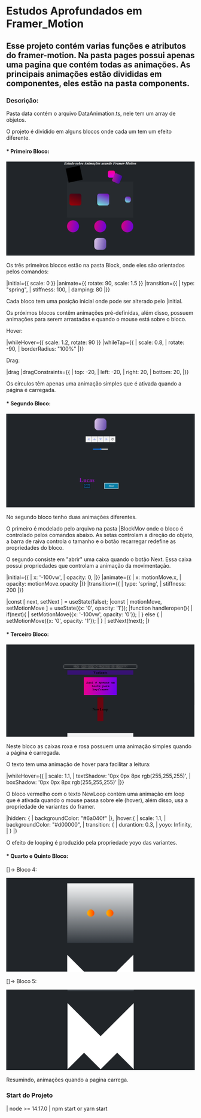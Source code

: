 # Estudos Aprofundados em Framer_Motion

## Esse projeto contém varias funções e atributos do framer-motion. Na pasta pages possui apenas uma pagina que contém todas as animações. As principais animações estão divididas em componentes, eles estão na pasta components.

### Descrição:

Pasta data contém o arquivo DataAnimation.ts, nele tem um array de objetos.

O projeto é dividido em alguns blocos onde cada um tem um efeito diferente.

#### * Primeiro Bloco:

![img](./README/Front-1.png)

Os três primeiros blocos estão na pasta Block, onde eles são orientados pelos comandos:

|initial={{ scale: 0 }}
|animate={{ rotate: 90, scale: 1.5 }}
|transition={{
|   type: "spring",
|   stiffness: 100,
|   damping: 80
|}}

Cada bloco tem uma posição inicial onde pode ser alterado pelo |initial.

Os próximos blocos contêm animações pré-definidas, além disso, possuem animações para serem arrastadas e quando o mouse está sobre o bloco.

Hover:

|whileHover={{ scale: 1.2, rotate: 90 }}
|whileTap={{
|    scale: 0.8,
|    rotate: -90,
|    borderRadius: "100%"
|}}

Drag:

|drag
|dragConstraints={{
|    top: -20,
|    left: -20,
|    right: 20,
|    bottom: 20,
|}}

Os círculos têm apenas uma animação simples que é ativada quando a página é carregada.

#### * Segundo Bloco:

![img](./README/Front-2.png)

No segundo bloco tenho duas animações diferentes.

O primeiro é modelado pelo arquivo na pasta |BlockMov onde o bloco é controlado pelos comandos abaixo. As setas controlam a direção do objeto, a barra de raiva controla o tamanho e o botão recarregar redefine as propriedades do bloco.

O segundo consiste em "abrir" uma caixa quando o botão Next. Essa caixa possui propriedades que controlam a animação da movimentação. 

|initial={{
|    x: '-100vw',
|    opacity: 0,
|}}
|animate={{
|    x: motionMove.x,
|    opacity: motionMove.opacity
|}}
|transition={{
|    type: 'spring',
|    stiffness: 200
|}}

|const [ next, setNext ] = useState(false);
|const [ motionMove, setMotionMove ] = useState<Motion>({x: '0', opacity: '1'});
|function handleropen(){
|   if(next){
|       setMotionMove({x: '-100vw', opacity: '0'});
|   } else {
|       setMotionMove({x: '0', opacity: '1'});
|   }
|   setNext(!next);
|}

#### * Terceiro Bloco:

![img](./README/Front-3.png)

Neste bloco as caixas roxa e rosa possuem uma animação simples quando a página é carregada.

O texto tem uma animação de hover para facilitar a leitura:

|whileHover={{
|    scale: 1.1,
|    textShadow: '0px 0px 8px rgb(255,255,255)',
|    boxShadow: '0px 0px 8px rgb(255,255,255)'
|}}

O bloco vermelho com o texto NewLoop contém uma animação em loop que é ativada quando o mouse passa sobre ele (hover), além disso, usa a propriedade de variantes do framer.

|hidden: {
|    backgroundColor: "#6a040f"
|},
|hover:{
|    scale: 1.1,
|    backgroundColor: "#d00000",
|    transition: {
|        durantion: 0.3,
|        yoyo: Infinity,
|    }
|}

O efeito de looping é produzido pela propriedade yoyo das variantes.

#### * Quarto e Quinto Bloco:

[]-> Bloco 4:

![img](./README/Front-4.png)

[]-> Bloco 5:

![img](./README/Front-5.png)

Resumindo, animações quando a pagina carrega.

### Start do Projeto

| node >= 14.17.0
| npm start or yarn start